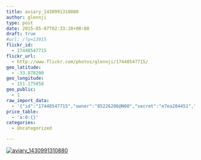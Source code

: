 ```yaml
---
title: aviary_1430991310880
author: glennji
type: post
date: 2015-05-07T02:33:28+00:00
draft: true
#url: /?p=13915
flickr_id:
  - 17448547715
flickr_url:
  - http://www.flickr.com/photos/glennji/17448547715/
geo_latitude:
  - -33.878200
geo_longitude:
  - 151.175858
geo_public:
  - 1
raw_import_data:
  - '{"id":"17448547715","owner":"85226206@N00","secret":"e7ea284451","server":"5333","farm":6,"title":"aviary_1430991310880","ispublic":0,"isfriend":0,"isfamily":0,"description":{"_content":""},"dateupload":"1431163189","lastupdate":"1431163191","datetaken":"2015-05-07 02:33:28","datetakengranularity":0,"datetakenunknown":"1","ownername":"glennji","tags":"","machine_tags":"","originalsecret":"eede35c8b6","originalformat":"jpg","latitude":"-33.878200","longitude":"151.175858","accuracy":"16","context":0,"place_id":"qRcYmO1QUrMZuclZ","woeid":"1094076","geo_is_family":0,"geo_is_friend":0,"geo_is_contact":0,"geo_is_public":0,"media":"photo","media_status":"ready","url_o":"https://farm6.staticflickr.com/5333/17448547715_eede35c8b6_o.jpg","height_o":"1000","width_o":"750"}'
price_table:
  - 'a:0:{}'
categories:
  - Uncategorized

---
```

<p class="flickr-image">
  <a href="http://www.flickr.com/photos/glennji/17448547715/" class="flickr-link"><img src="http://i1.wp.com/glennji.com/wp-content/uploads/2015/05/17448547715_eede35c8b6_o.jpg?fit=1024%2C1024" width="" height="" alt="aviary_1430991310880" class="keyring-img" /></a>
</p>
